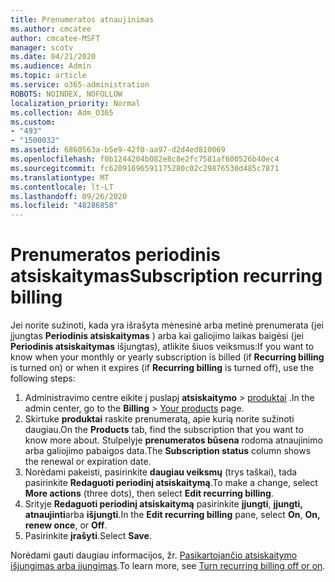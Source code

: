 ```yaml
---
title: Prenumeratos atnaujinimas
ms.author: cmcatee
author: cmcatee-MSFT
manager: scotv
ms.date: 04/21/2020
ms.audience: Admin
ms.topic: article
ms.service: o365-administration
ROBOTS: NOINDEX, NOFOLLOW
localization_priority: Normal
ms.collection: Adm_O365
ms.custom:
- "493"
- "1500032"
ms.assetid: 6860563a-b5e9-42f0-aa97-d2d4ed810069
ms.openlocfilehash: f0b1244204b082e8c8e2fc7581af600526b40ec4
ms.sourcegitcommit: fc62091696591175280c02c29876530d485c7871
ms.translationtype: MT
ms.contentlocale: lt-LT
ms.lasthandoff: 09/26/2020
ms.locfileid: "48286858"
---
```

# <a name="subscription-recurring-billing"></a><span data-ttu-id="21ab9-102">Prenumeratos periodinis atsiskaitymas</span><span class="sxs-lookup"><span data-stu-id="21ab9-102">Subscription recurring billing</span></span>

<span data-ttu-id="21ab9-103">Jei norite sužinoti, kada yra išrašyta mėnesinė arba metinė prenumerata (jei įjungtas **Periodinis atsiskaitymas** ) arba kai galiojimo laikas baigėsi (jei **Periodinis atsiskaitymas** išjungtas), atlikite šiuos veiksmus:</span><span class="sxs-lookup"><span data-stu-id="21ab9-103">If you want to know when your monthly or yearly subscription is billed (if **Recurring billing** is turned on) or when it expires (if **Recurring billing** is turned off), use the following steps:</span></span>
  
1. <span data-ttu-id="21ab9-104">Administravimo centre eikite į puslapį **atsiskaitymo** \> [produktai](https://go.microsoft.com/fwlink/p/?linkid=842054) .</span><span class="sxs-lookup"><span data-stu-id="21ab9-104">In the admin center, go to the **Billing** \> [Your products](https://go.microsoft.com/fwlink/p/?linkid=842054) page.</span></span>
2. <span data-ttu-id="21ab9-105">Skirtuke **produktai** raskite prenumeratą, apie kurią norite sužinoti daugiau.</span><span class="sxs-lookup"><span data-stu-id="21ab9-105">On the **Products** tab, find the subscription that you want to know more about.</span></span> <span data-ttu-id="21ab9-106">Stulpelyje **prenumeratos būsena** rodoma atnaujinimo arba galiojimo pabaigos data.</span><span class="sxs-lookup"><span data-stu-id="21ab9-106">The **Subscription status** column shows the renewal or expiration date.</span></span>
3. <span data-ttu-id="21ab9-107">Norėdami pakeisti, pasirinkite **daugiau veiksmų** (trys taškai), tada pasirinkite **Redaguoti periodinį atsiskaitymą**.</span><span class="sxs-lookup"><span data-stu-id="21ab9-107">To make a change, select **More actions** (three dots), then select **Edit recurring billing**.</span></span>
4. <span data-ttu-id="21ab9-108">Srityje **Redaguoti periodinį atsiskaitymą** pasirinkite **įjungti**, **įjungti, atnaujinti**arba **išjungti**.</span><span class="sxs-lookup"><span data-stu-id="21ab9-108">In the **Edit recurring billing** pane, select **On**, **On, renew once**, or **Off**.</span></span>
5. <span data-ttu-id="21ab9-109">Pasirinkite **įrašyti**.</span><span class="sxs-lookup"><span data-stu-id="21ab9-109">Select **Save**.</span></span>

<span data-ttu-id="21ab9-110">Norėdami gauti daugiau informacijos, žr. [Pasikartojančio atsiskaitymo išjungimas arba įjungimas](https://docs.microsoft.com/microsoft-365/commerce/subscriptions/renew-your-subscription).</span><span class="sxs-lookup"><span data-stu-id="21ab9-110">To learn more, see [Turn recurring billing off or on](https://docs.microsoft.com/microsoft-365/commerce/subscriptions/renew-your-subscription).</span></span>